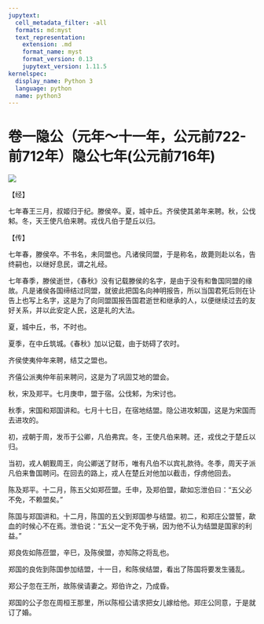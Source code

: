 ```yaml
---
jupytext:
  cell_metadata_filter: -all
  formats: md:myst
  text_representation:
    extension: .md
    format_name: myst
    format_version: 0.13
    jupytext_version: 1.11.5
kernelspec:
  display_name: Python 3
  language: python
  name: python3
---
```

# 卷一隐公（元年～十一年，公元前722-前712年）隐公七年(公元前716年)

![](image/cover.jpg)

【经】

七年春王三月，叔姬归于纪。滕侯卒。夏，城中丘。齐侯使其弟年来聘。秋，公伐邾。冬，天王使凡伯来聘。戎伐凡伯于楚丘以归。

【传】

七年春，滕侯卒。不书名，未同盟也。凡诸侯同盟，于是称名，故薨则赴以名，告终嗣也，以继好息民，谓之礼经。

七年春季，滕侯逝世，《春秋》没有记载滕侯的名字，是由于没有和鲁国同盟的缘故。凡是诸侯各国缔结过同盟，就彼此把国名向神明报告，所以当国君死后则在讣告上也写上名字，这是为了向同盟国报告国君逝世和继承的人，以便继续过去的友好关系，并以此安定人民，这是礼的大法。

夏，城中丘，书，不时也。

夏季，在中丘筑城。《春秋》加以记载，由于妨碍了农时。

齐侯使夷仲年来聘，结艾之盟也。

齐僖公派夷仲年前来聘问，这是为了巩固艾地的盟会。

秋，宋及郑平。七月庚申，盟于宿。公伐邾，为宋讨也。

秋季，宋国和郑国讲和。七月十七日，在宿地结盟。隐公进攻邾国，这是为宋国而去进攻的。

初，戎朝于周，发币于公卿，凡伯弗宾。冬，王使凡伯来聘。还，戎伐之于楚丘以归。

当初，戎人朝觐周王，向公卿送了财币，唯有凡伯不以宾礼款待。冬季，周天子派凡伯来鲁国聘问。在回去的路上，戎人在楚丘对他加以截击，俘虏他回去。

陈及郑平。十二月，陈五父如郑莅盟。壬申，及郑伯盟，歃如忘泄伯曰：“五父必不免，不赖盟矣。”

陈国与郑国讲和。十二月，陈国的五父到郑国参与结盟。初二，和郑庄公盟誓，歃血的时候心不在焉。泄伯说：“五父一定不免于祸，因为他不认为结盟是国家的利益。”

郑良佐如陈莅盟，辛巳，及陈侯盟，亦知陈之将乱也。

郑国的良佐到陈国参加结盟，十一日，和陈侯结盟，看出了陈国将要发生骚乱。

郑公子忽在王所，故陈侯请妻之。郑伯许之，乃成昏。

郑国的公子忽在周桓王那里，所以陈桓公请求把女儿嫁给他。郑庄公同意，于是就订了婚。



